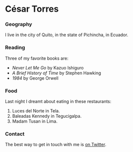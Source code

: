 # César Torres

### Geography

I live in the city of Quito, in the state of Pichincha, in Ecuador.

### Reading

Three of my favorite books are:

- *Never Let Me Go* by Kazuo Ishiguro
- *A Brief History of Time* by Stephen Hawking
- *1984* by George Orwell

### Food

Last night I dreamt about eating in these restaurants:

1. Luces del Norte in Tela.
2. Baleadas Kennedy in Tegucigalpa.
3. Madam Tusan in Lima.

### Contact

The best way to get in touch with me is [on Twitter](https://twitter.com/csrtoc).
